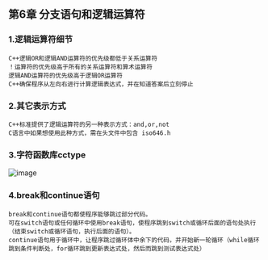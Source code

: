 ## 第6章 分支语句和逻辑运算符
### 1.逻辑运算符细节
    C++逻辑OR和逻辑AND运算符的优先级都低于关系运算符
    ！运算符的优先级高于所有的关系运算符和算术运算符
    逻辑AND运算符的优先级高于逻辑OR运算符
    C++确保程序从左向右进行计算逻辑表达式，并在知道答案后立刻停止
### 2.其它表示方式
    C++标准提供了逻辑运算符的另一种表示方式：and,or,not
    C语言中如果想使用此种方式，需在头文件中包含 iso646.h
### 3.字符函数库cctype
![image](https://github.com/liam1992-web/cpp_study_notes/assets/61104738/69eb4a85-e1e3-4f26-9c40-524bb1945902)

### 4.break和continue语句
    break和continue语句都使程序能够跳过部分代码。
    可在switch语句或任何循环中使用break语句，使程序跳到switch或循环后面的语句处执行（结束switch或循环语句，执行后面的语句）。
    continue语句用于循环中，让程序跳过循环体中余下的代码，并开始新一轮循环（while循环跳到条件判断处，for循环跳到更新表达式处，然后而跳到测试表达式处）